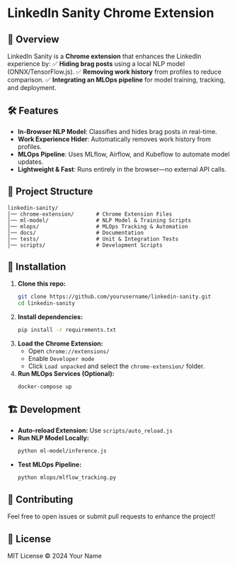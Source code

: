# LinkedIn Sanity Chrome Extension

## 📌 Overview
LinkedIn Sanity is a **Chrome extension** that enhances the LinkedIn experience by:
✅ **Hiding brag posts** using a local NLP model (ONNX/TensorFlow.js).
✅ **Removing work history** from profiles to reduce comparison.
✅ **Integrating an MLOps pipeline** for model training, tracking, and deployment.

## 🛠 Features
- **In-Browser NLP Model**: Classifies and hides brag posts in real-time.
- **Work Experience Hider**: Automatically removes work history from profiles.
- **MLOps Pipeline**: Uses MLflow, Airflow, and Kubeflow to automate model updates.
- **Lightweight & Fast**: Runs entirely in the browser—no external API calls.

## 📂 Project Structure
```
linkedin-sanity/
│── chrome-extension/       # Chrome Extension Files
│── ml-model/               # NLP Model & Training Scripts
│── mlops/                  # MLOps Tracking & Automation
│── docs/                   # Documentation
│── tests/                  # Unit & Integration Tests
│── scripts/                # Development Scripts
```

## 🚀 Installation
1. **Clone this repo:**
   ```sh
   git clone https://github.com/yourusername/linkedin-sanity.git
   cd linkedin-sanity
   ```
2. **Install dependencies:**
   ```sh
   pip install -r requirements.txt
   ```
3. **Load the Chrome Extension:**
   - Open `chrome://extensions/`
   - Enable `Developer mode`
   - Click `Load unpacked` and select the `chrome-extension/` folder.
4. **Run MLOps Services (Optional):**
   ```sh
   docker-compose up
   ```

## 🏗 Development
- **Auto-reload Extension:** Use `scripts/auto_reload.js`
- **Run NLP Model Locally:**
  ```sh
  python ml-model/inference.js
  ```
- **Test MLOps Pipeline:**
  ```sh
  python mlops/mlflow_tracking.py
  ```

## 📝 Contributing
Feel free to open issues or submit pull requests to enhance the project!

## 📜 License
MIT License © 2024 Your Name

